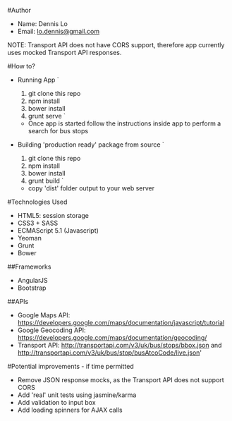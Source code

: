 #Author
* Name: Dennis Lo
* Email: lo.dennis@gmail.com

NOTE: Transport API does not have CORS support, therefore app currently uses mocked Transport API responses.

#How to?
* Running App
`
  1. git clone this repo
  2. npm install
  3. bower install
  4. grunt serve
`
  * Once app is started follow the instructions inside app to perform a search for bus stops

* Building 'production ready' package from source
`
  1. git clone this repo
  2. npm install
  3. bower install
  4. grunt build
`
  * copy 'dist' folder output to your web server

#Technologies Used
* HTML5: session storage
* CSS3 + SASS
* ECMAScript 5.1 (Javascript)
* Yeoman
* Grunt
* Bower

##Frameworks
* AngularJS
* Bootstrap

##APIs
* Google Maps API: https://developers.google.com/maps/documentation/javascript/tutorial
* Google Geocoding API: https://developers.google.com/maps/documentation/geocoding/
* Transport API: http://transportapi.com/v3/uk/bus/stops/bbox.json and http://transportapi.com/v3/uk/bus/stop/busAtcoCode/live.json'

#Potential improvements - if time permitted
* Remove JSON response mocks, as the Transport API does not support CORS
* Add 'real' unit tests using jasmine/karma
* Add validation to input box
* Add loading spinners for AJAX calls
